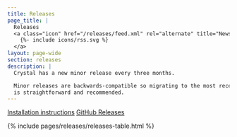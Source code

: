 ```yaml
---
title: Releases
page_title: |
  Releases
  <a class="icon" href="/releases/feed.xml" rel="alternate" title="Newsfeed for Crystal releases" aria-label="Releases newsfeed" type="application/atom+xml">
    {%- include icons/rss.svg %}
  </a>
layout: page-wide
section: releases
description: |
  Crystal has a new minor release every three months.

  Minor releases are backwards-compatible so migrating to the most recent version
  is straightforward and recommended.
---
```


<div class="link-actions">
  <a href="/install">Installation instructions</a>
  <a href="https://github.com/crystal-lang/crystal/releases">GitHub Releases</a>
</div>

{% include pages/releases/releases-table.html %}
